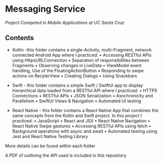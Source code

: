 # Messaging Service

*Project Competed in Mobile Applications at UC Santa Cruz*

## Contents

- Kotlin -this folder contains a single-Activity, multi-Fragment, network connected Android App where I practiced: 
• Accessing RESTful APIs using HttpsURLConnection
• Separation of responsibilities between Fragments
• Observing changes in LiveData
• ViewModel event handling, Use of the FloatingActionButton
• Responding to swipe actions on RecylerView
• Creating Dialogs
• Using Snackbars

- Swift - this folder contains a simple Swift / SwiftUI app to display hierarchical data loaded from a RESTful API where I practiced: 
• HTTPS Connections
• RESTful APIs
• JSON Serialization
• Asnchronicity and Parallelism
• SwiftUI Views & Navigation
• Automated UI testing

- React Native - this folder contains a React Native App that combines the same concepts from the Kotlin and Swift project. In this project I practiced:
• JavaScript
• React and JSX
• React Native Navigation
• React Native Swipe gestures
• Accessing RESTful APIs using fetch
• Background operations with async and await
• Automated testing using Jest and React Native Testing Library

More details can be found within each folder

A PDF of outlining the API used is included in this repository

